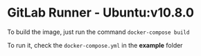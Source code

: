 # GitLab Runner - Ubuntu:v10.8.0

To build the image, just run the command `docker-compose build`

To run it, check the `docker-compose.yml` in the **example** folder
